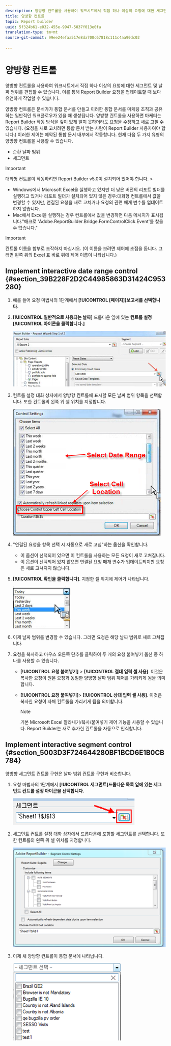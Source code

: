 ```yaml
---
description: 양방향 컨트롤을 사용하여 워크시트에서 직접 하나 이상의 요청에 대한 세그먼트 및 날짜 범위를 편집할 수 있습니다. 이를 통해 Report Builder 요청을 업데이트할 때 보다 유연하게 작업할 수 있습니다.
title: 양방향 컨트롤
topic: Report builder
uuid: 5f324b61-e032-455e-9947-5037f013e0fa
translation-type: tm+mt
source-git-commit: 99ee24efaa517e8da700c67818c111c4aa90dc02

---
```



# 양방향 컨트롤

양방향 컨트롤을 사용하여 워크시트에서 직접 하나 이상의 요청에 대한 세그먼트 및 날짜 범위를 편집할 수 있습니다. 이를 통해 Report Builder 요청을 업데이트할 때 보다 유연하게 작업할 수 있습니다.

양방향 컨트롤은 분석가가 통합 문서를 만들고 이러한 통합 문서를 마케팅 조직과 공유하는 일반적인 워크플로우가 있을 때 생성됩니다. 양방향 컨트롤을 사용하면 마케터는 Report Builder 작동 방식을 깊이 있게 알지 못하더라도 요청을 수정하고 새로 고칠 수 있습니다. (요청을 새로 고치려면 통합 문서 받는 사람이 Report Builder 사용자여야 합니다.) 이러한 제어는 예약된 통합 문서 내부에서 작동합니다. 현재 다음 두 가지 유형의 양방향 컨트롤을 사용할 수 있습니다.

* 순환 날짜 범위
* 세그먼트

>[!IMPORTANT]
>
>대화형 컨트롤이 작동하려면 Report Builder v5.0이 설치되어 있어야 합니다. &gt;
>* Windows에서 Microsoft Excel을 실행하고 있지만 더 낮은 버전의 리포트 빌더를 실행하고 있거나 리포트 빌더가 설치되어 있지 않은 경우:대화형 컨트롤에서 값을 변경할 수 있지만, 연결된 요청을 새로 고치거나 요청의 관련 매개 변수를 업데이트하지 않습니다.
>* Mac에서 Excel을 실행하는 경우 컨트롤에서 값을 변경하면 다음 메시지가 표시됩니다."매크로 'Adobe.ReportBuilder.Bridge.FormControlClick.Event'를 찾을 수 없습니다."
>



>[!IMPORTANT]
>
>컨트롤 이름을 함부로 조작하지 마십시오. (이 이름을 보려면 제어에 초점을 둡니다. 그러면 왼쪽 위의 Excel 표 바로 위에 제어 이름이 나타납니다.)

## Implement interactive date range control {#section_39B228F2D2C44985863D31424C953280}

1. 예를 들어 요청 마법사의 1단계에서 **[!UICONTROL [페이지]]보고서를 선택합니다.**
1. **[!UICONTROL 일반적으로 사용되는 날짜]** 드롭다운 옆에 있는 **컨트롤 설정[!UICONTROL 아이콘을 클릭합니다.]**

   ![](assets/date_range_control.png)

1. 컨트롤 설정 대화 상자에서 양방향 컨트롤에 표시할 모든 날짜 범위 항목을 선택합니다. 또한 컨트롤의 왼쪽 위 셀 위치를 지정합니다.

   ![](assets/control_settings.png)

1. "연결된 요청을 항목 선택 시 자동으로 새로 고침"하는 옵션을 확인합니다.

   * 이 옵션이 선택되어 있으면 이 컨트롤을 사용하는 모든 요청이 새로 고쳐집니다.
   * 이 옵션이 선택되어 있지 않으면 연결된 요청 매개 변수가 업데이트되지만 요청은 새로 고쳐지지 않습니다.

1. **[!UICONTROL 확인을 클릭합니다]**. 지정한 셀 위치에 제어가 나타납니다.

   ![](assets/date_range_control_interactive.png)

1. 이제 날짜 범위를 변경할 수 있습니다. 그러면 요청은 해당 날짜 범위로 새로 고쳐집니다.
1. 요청을 복사하고 마우스 오른쪽 단추를 클릭하여 두 개의 요청 붙여넣기 옵션 중 하나를 사용할 수 있습니다.

   * **[!UICONTROL 요청 붙여넣기]** &gt; **[!UICONTROL 절대 입력 셀 사용]**. 이것은 복사한 요청이 원본 요청과 동일한 양방향 날짜 범위 제어를 가리키게 됨을 의미합니다.

   * **[!UICONTROL 요청 붙여넣기]**&gt; **[!UICONTROL 상대 입력 셀 사용]**. 이것은 복사한 요청이 자체 컨트롤을 가리키게 됨을 의미합니다.

      >[!NOTE]
      >
      >기본 Microsoft Excel 잘라내기/복사/붙여넣기 제어 기능을 사용할 수 있습니다. Report Builder는 새로 추가한 컨트롤을 자동으로 인식합니다.

## Implement interactive segment control {#section_5003D3F724644280BF1BCD6E1B0CB784}

양방향 세그먼트 컨트롤 구현은 날짜 범위 컨트롤 구현과 비슷합니다.

1. 요청 마법사의 1단계에서 **[!UICONTROL 세그먼트]드롭다운 목록 옆에 있는 세그먼트 컨트롤 설정 아이콘을 선택합니다.**

   ![](assets/segment_interactive_1.png)

1. 세그먼트 컨트롤 설정 대화 상자에서 드롭다운에 포함할 세그먼트를 선택합니다. 또한 컨트롤의 왼쪽 위 셀 위치를 지정합니다.

   ![](assets/segment_drop_down_properties.png)

1. 이제 새 양방향 컨트롤이 통합 문서에 나타납니다.

   ![](assets/segment_interactive_3.png)

